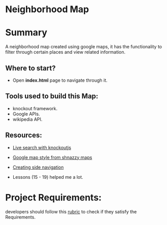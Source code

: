 Neighborhood Map
===============================
# Summary
A neighborhood map created using google maps, it has the functionality to filter through certain places and view related information.

## Where to start?
- Open **index.html** page to navigate through it.


## Tools used to build this Map:
- knockout framework.
- Google APIs.
- wikipedia API.

## Resources:
- [Live search with knockoutjs ](https://opensoul.org/2011/06/23/live-search-with-knockoutjs/)

- [Google map style from shnazzy maps](https://snazzymaps.com/style/139602/green-grey)

- [Creating side navigation](https://www.w3schools.com/howto/howto_js_sidenav.asp)

- Lessons (15 - 19) helped me a lot.

# Project Requirements:
developers should follow this
 [rubric](https://review.udacity.com/#!/rubrics/17/view) to check if they satisfy the Requirements.
